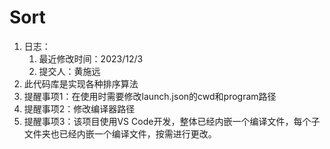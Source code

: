 # Sort

1. 日志：
    1. 最近修改时间：2023/12/3
    2. 提交人：黄施远
2. 此代码库是实现各种排序算法
3. 提醒事项1：在使用时需要修改launch.json的cwd和program路径
4. 提醒事项2：修改编译器路径
5. 提醒事项3：该项目使用VS Code开发，整体已经内嵌一个编译文件，每个子文件夹也已经内嵌一个编译文件，按需进行更改。
